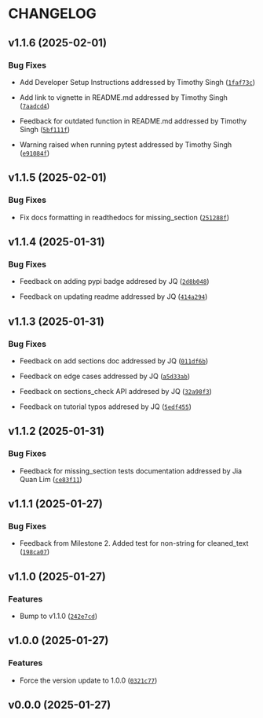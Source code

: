 # CHANGELOG


## v1.1.6 (2025-02-01)

### Bug Fixes

- Add Developer Setup Instructions addressed by Timothy Singh
  ([`1faf73c`](https://github.com/UBC-MDS/dsresumatch/commit/1faf73cf34b0b55e81cb4eee46db5eca2d1ca634))

- Add link to vignette in README.md addressed by Timothy Singh
  ([`7aadcd4`](https://github.com/UBC-MDS/dsresumatch/commit/7aadcd41b350935468f00a89d23d74dc4c653f95))

- Feedback for outdated function in README.md addressed by Timothy Singh
  ([`5bf111f`](https://github.com/UBC-MDS/dsresumatch/commit/5bf111f34bca549579eba20636294364b56b9ffe))

- Warning raised when running pytest addressed by Timothy Singh
  ([`e91084f`](https://github.com/UBC-MDS/dsresumatch/commit/e91084f0b056ffbb6052f189b7fde22bfc27a7ca))


## v1.1.5 (2025-02-01)

### Bug Fixes

- Fix docs formatting in readthedocs for missing_section
  ([`251288f`](https://github.com/UBC-MDS/dsresumatch/commit/251288f81ed3ac27f5888711dbb860df1d402801))


## v1.1.4 (2025-01-31)

### Bug Fixes

- Feedback on adding pypi badge addresed by JQ
  ([`2d8b048`](https://github.com/UBC-MDS/dsresumatch/commit/2d8b048b9382e21567f777d51852f84f670fbc51))

- Feedback on updating readme addressed by JQ
  ([`414a294`](https://github.com/UBC-MDS/dsresumatch/commit/414a2947887db6d95b3a175915ff325f97782593))


## v1.1.3 (2025-01-31)

### Bug Fixes

- Feedback on add sections doc addressed by JQ
  ([`011df6b`](https://github.com/UBC-MDS/dsresumatch/commit/011df6b1a41a09f9bcbf70b60e1b5397af97943a))

- Feedback on edge cases addressed by JQ
  ([`a5d33ab`](https://github.com/UBC-MDS/dsresumatch/commit/a5d33ab568e7621407b95e94f8253da340c3e1a5))

- Feedback on sections_check API addresed by JQ
  ([`32a98f3`](https://github.com/UBC-MDS/dsresumatch/commit/32a98f33720c64f2c09ab5d21488df0a031b355e))

- Feedback on tutorial typos addresed by JQ
  ([`5edf455`](https://github.com/UBC-MDS/dsresumatch/commit/5edf45524e5626479e9a05b946cf3f212260889c))


## v1.1.2 (2025-01-31)

### Bug Fixes

- Feedback for missing_section tests documentation addressed by Jia Quan Lim
  ([`ce83f11`](https://github.com/UBC-MDS/dsresumatch/commit/ce83f11a6e93819b70b5831dd4c9fe9729850a67))


## v1.1.1 (2025-01-27)

### Bug Fixes

- Feedback from Milestone 2. Added test for non-string for cleaned_text
  ([`198ca07`](https://github.com/UBC-MDS/dsresumatch/commit/198ca0753c53d720cf53fa2e9792e21ecf14c7e5))


## v1.1.0 (2025-01-27)

### Features

- Bump to v1.1.0
  ([`242e7cd`](https://github.com/UBC-MDS/dsresumatch/commit/242e7cd23ae9bbdbf45e5777d0b85904af12927c))


## v1.0.0 (2025-01-27)

### Features

- Force the version update to 1.0.0
  ([`0321c77`](https://github.com/UBC-MDS/dsresumatch/commit/0321c775c22d9f7d9a207da2d1c023f0a190f341))


## v0.0.0 (2025-01-27)
